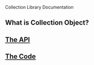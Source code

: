 Collection Library Documentation</h1>
<h2>What is Collection Object?</h2>
<h2><a href="api/api.html">The API</h2>
<h2>The Code</h2>
